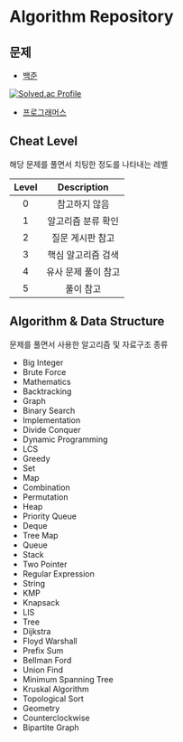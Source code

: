 # Algorithm Repository

## 문제

- [백준](https://acmicpc.net/)

[![Solved.ac Profile](http://mazassumnida.wtf/api/v2/generate_badge?boj=hyoguoo)](https://solved.ac/hyoguoo)

- [프로그래머스](https://programmers.co.kr/)


## Cheat Level

해당 문제를 풀면서 치팅한 정도를 나타내는 레벨

| Level | Description |
|:-----:|:-----------:|
|   0   |   참고하지 않음   |
|   1   | 알고리즘 분류 확인  |
|   2   |  질문 게시판 참고  |
|   3   | 핵심 알고리즘 검색  |
|   4   | 유사 문제 풀이 참고 |
|   5   |    풀이 참고    |

## Algorithm & Data Structure

문제를 풀면서 사용한 알고리즘 및 자료구조 종류

- Big Integer
- Brute Force
- Mathematics
- Backtracking
- Graph
- Binary Search
- Implementation
- Divide Conquer
- Dynamic Programming
- LCS
- Greedy
- Set
- Map
- Combination
- Permutation
- Heap
- Priority Queue
- Deque
- Tree Map
- Queue
- Stack
- Two Pointer
- Regular Expression
- String
- KMP
- Knapsack
- LIS
- Tree
- Dijkstra
- Floyd Warshall
- Prefix Sum
- Bellman Ford
- Union Find
- Minimum Spanning Tree
- Kruskal Algorithm
- Topological Sort
- Geometry
- Counterclockwise
- Bipartite Graph